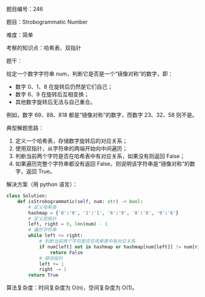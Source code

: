题目编号：246

题目：Strobogrammatic Number

难度：简单

考察的知识点：哈希表、双指针

题干：

给定一个数字字符串 num，判断它是否是一个“镜像对称”的数字，即：

- 数字 0、1、8 在旋转后仍然是它们自己；
- 数字 6、9 在旋转后互相变换；
- 其他数字旋转后无法与自己重合。

例如，数字 69、88、818 都是“镜像对称”的数字，而数字 23、32、58 则不是。

典型解题思路：

1. 定义一个哈希表，存储数字旋转后的对应关系；
2. 使用双指针，从字符串的两端开始向中间遍历；
3. 判断当前两个字符是否在哈希表中有对应关系，如果没有则返回 False；
4. 如果遍历完整个字符串都没有返回 False，则说明该字符串是“镜像对称”的数字，返回 True。

解决方案（用 python 语言）：

```python
class Solution:
    def isStrobogrammatic(self, num: str) -> bool:
        # 定义哈希表
        hashmap = {'0':'0', '1':'1', '6':'9', '8':'8', '9':'6'}
        # 定义双指针
        left, right = 0, len(num) - 1
        # 遍历字符串
        while left <= right:
            # 判断当前两个字符是否在哈希表中有对应关系
            if num[left] not in hashmap or hashmap[num[left]] != num[right]:
                return False
            # 移动指针
            left += 1
            right -= 1
        return True
```

算法复杂度：时间复杂度为 O(n)，空间复杂度为 O(1)。